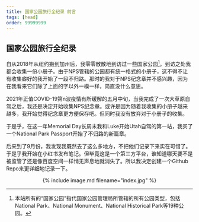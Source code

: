 ```yaml
---
title: 国家公园旅行全纪录 前言
tags: [head]
order: 99999999
---
```


## 国家公园旅行全纪录

自从2018年从纽约搬到加州后，我零零散散地到访过一些国家公园[^1]。到访之处我都会收集一份小册子。由于NPS管辖的公园都有统一格式的小册子，这不得不让有收集癖好的我开始了一段不归路。那时的我对于NPS纪念章并不感兴趣，因为在我看来它们除了上面的字以外一模一样，简直没什么意思。

2021年正值COVID-19第n波疫情有所缓解的五月中旬，当我完成了一次大草原自驾之后，我还是决定开始收集NPS纪念章。或许是因为随着我收集的小册子越来越多，我开始觉得纪念章更方便保存吧。但同时我没有放弃对于小册子的收集。

于是乎，在这一年Memorial Day长周末我和Luke开始Utah自驾的第一站，我买了一个National Park Passport开始了不归路的新篇章。

后来到了9月份，我发现我既然去了这么多地方，不把他们记录下来实在可惜了。于是乎我开始在小红书发布笔记。但毕竟这是一个第三方平台，谁知道哪天要不是被监管了还是像百度空间一样悄无声息地就消失了。所以我决定创建一个Github Repo来更详细地记录一下。

<p style="text-align: center">
{% include image.md filename="index.jpg" %}
</p>

[^1]: 本站所有的“国家公园”指代国家公园管理局所管辖的所有公园类型，包括National Park、National Monument、National Historical Park等19种公园。